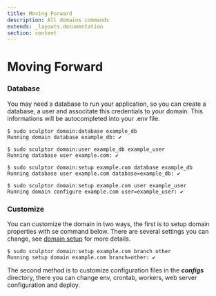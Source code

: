 ```yaml
---
title: Moving Forward
description: All domains commands
extends: _layouts.documentation
section: content
---
```



# Moving Forward

### Database
You may need a database to run your application, so you can create a database, a user and associtate this credentials to your domain.
This informations will be autocompleted into your .env file.

```shell
$ sudo sculptor domain:database example_db
Running domain database example_db: ✔

$ sudo sculptor domain:user example_db example_user
Running database user example.com: ✔

$ sudo sculptor domain:setup example.com database example_db
Running database user example.com database=example_db: ✔

$ sudo sculptor domain:setup example.com user example_user
Running domain configure example.com user=example_user: ✔
```

### Customize
You can customize the domain in two ways, the first is to setup domain properties with se command below. There are several settings you can change,
see [domain setup](/docs/domains) for more details.
```shell
$ sudo sculptor domain:setup example.com branch other
Running setup domain example.com branch=other: ✔
```
The second method is to customize configuration files in the ***configs*** directory, there you can change env, crontab, workers, web server configuration and deploy.